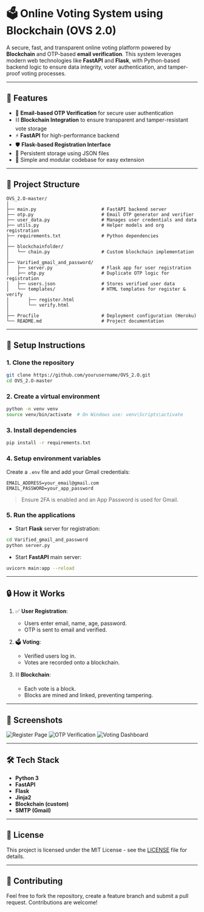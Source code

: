 # 🗳️ Online Voting System using Blockchain (OVS 2.0)

A secure, fast, and transparent online voting platform powered by **Blockchain** and OTP-based **email verification**. This system leverages modern web technologies like **FastAPI** and **Flask**, with Python-based backend logic to ensure data integrity, voter authentication, and tamper-proof voting processes.

---

## 🚀 Features

- 🔐 **Email-based OTP Verification** for secure user authentication
- ⛓️ **Blockchain Integration** to ensure transparent and tamper-resistant vote storage
- ⚡ **FastAPI** for high-performance backend
- 🛡️ **Flask-based Registration Interface**
- 📁 Persistent storage using JSON files
- 🧪 Simple and modular codebase for easy extension

---

## 📂 Project Structure

```
OVS_2.O-master/
│
├── main.py                        # FastAPI backend server
├── otp.py                         # Email OTP generator and verifier
├── user_data.py                   # Manages user credentials and data
├── utils.py                       # Helper models and org registration
├── requirements.txt               # Python dependencies
│
├── blockchainfolder/
│   └── chain.py                   # Custom blockchain implementation
│
├── Varified_gmail_and_password/
│   ├── server.py                  # Flask app for user registration
│   ├── otp.py                     # Duplicate OTP logic for registration
│   ├── users.json                 # Stores verified user data
│   └── templates/                 # HTML templates for register & verify
│       ├── register.html
│       └── verify.html
│
├── Procfile                       # Deployment configuration (Heroku)
└── README.md                      # Project documentation
```

---

## 🔧 Setup Instructions

### 1. Clone the repository

```bash
git clone https://github.com/yourusername/OVS_2.O.git
cd OVS_2.O-master
```

### 2. Create a virtual environment

```bash
python -m venv venv
source venv/bin/activate  # On Windows use: venv\Scripts\activate
```

### 3. Install dependencies

```bash
pip install -r requirements.txt
```

### 4. Setup environment variables

Create a `.env` file and add your Gmail credentials:

```
EMAIL_ADDRESS=your_email@gmail.com
EMAIL_PASSWORD=your_app_password
```

> Ensure 2FA is enabled and an App Password is used for Gmail.

### 5. Run the applications

- Start **Flask** server for registration:

```bash
cd Varified_gmail_and_password
python server.py
```

- Start **FastAPI** main server:

```bash
uvicorn main:app --reload
```

---

## 🔒 How it Works

1. ✅ **User Registration**:
   - Users enter email, name, age, password.
   - OTP is sent to email and verified.

2. 🗳️ **Voting**:
   - Verified users log in.
   - Votes are recorded onto a blockchain.

3. ⛓️ **Blockchain**:
   - Each vote is a block.
   - Blocks are mined and linked, preventing tampering.

---

## 📸 Screenshots

![Register Page](f)
![OTP Verification](f)
![Voting Dashboard](f)

---

## 🛠️ Tech Stack

- **Python 3**
- **FastAPI**
- **Flask**
- **Jinja2**
- **Blockchain (custom)**
- **SMTP (Gmail)**

---

## 📜 License

This project is licensed under the MIT License - see the [LICENSE](LICENSE) file for details.

---

## 🤝 Contributing

Feel free to fork the repository, create a feature branch and submit a pull request. Contributions are welcome!

